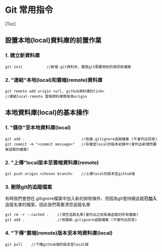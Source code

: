 # Git 常用指令

[Toc]

## 設置本地(local)資料庫的前置作業
### 1. 建立新資料庫

```
git init           //新增.git資料夾，擺放git需要用到的資訊和檔案
```
### 2. "連結"本地(local)和雲端(remote)資料庫
```
git remote add origin <url, github資料庫的link>
//連結local-remote 雲端資料庫簡寫為origin
```

## 本地資料庫(local)的基本操作
### 1. "儲存"至本地資料庫(local)
```
git add .                          //依據.gitignore追蹤檔案 (不會列出訊息)
git commit -m "<commit message>"   //存檔至local的版本紀錄中(會列出新增而要被追蹤的檔案)
```

### 2. "上傳"local版本至雲端資料庫(remote)
```
git push origin <chosen branch>    //上傳local的版本至github端
```


### 3. 刪除git的追蹤檔案

有時我們會想在.gitignore檔案中加入新的排除條件，但因為git會持續追蹤**已加入**追蹤名單的檔案，因此我們需要清空追蹤名單

```
git rm -r --cached .    //清空追蹤名單(會列出之前有被追蹤的所有檔案)
git add .               //依據新.gitignore追蹤檔案 (不會列出訊息)
```

### 4. "下傳"雲端(remote)版本至本地資料庫(local)
```
git pull    //下傳github端的版本至local端
```
